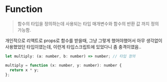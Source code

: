 # Function

> 함수의 타입을 정의하는데 사용되는 타입
> 매개변수와 함수의 반환 값 까지 정의 가능함.

개인적으로 리액트로 props로 함수를 받을때, 그냥 그렇게 했어야했어서 아무 생각없이 사용했었던 타입이였는데, 이런게 타입스크립트에 있었다니 좀 충격이였음..

```js
let multiply: (a: number, b: number) => number; // 타입 정의

multiply = function (x: number, y: number): number {
  return x * y;
};
```
